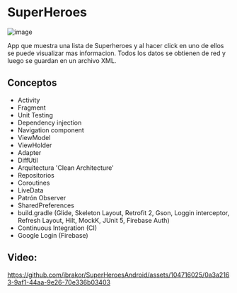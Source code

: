 # SuperHeroes
![image](https://github.com/ibrakor/SuperHeroesAndroid/assets/104716025/f38c068e-9467-4fcc-b5b2-d7e9e1016267)

App que muestra una lista de Superheroes y al hacer click en uno de ellos se puede visualizar mas informacion. Todos los datos se obtienen de red y luego se guardan en un archivo XML.

## Conceptos
- Activity
- Fragment
- Unit Testing
- Dependency injection
- Navigation component
- ViewModel
- ViewHolder
- Adapter
- DiffUtil
- Arquitectura 'Clean Architecture'
- Repositorios
- Coroutines
- LiveData
- Patrón Observer
- SharedPreferences
- build.gradle (Glide, Skeleton Layout, Retrofit 2, Gson, Loggin interceptor, Refresh Layout, Hilt, MockK, JUnit 5, Firebase Auth)
- Continuous Integration (CI)
- Google Login (Firebase)


## Video:



https://github.com/ibrakor/SuperHeroesAndroid/assets/104716025/0a3a2163-9af1-44aa-9e26-70e336b03403

